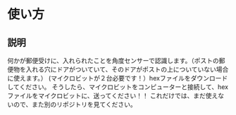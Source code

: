 # 使い方
## 説明
何かが郵便受けに、入れられたことを角度センサーで認識します。（ポストの郵便物を入れる穴にドアがついていて、そのドアがポストの上についていない場合に使えます。）
(マイクロビットが２台必要です！）hexファイルをダウンロードしてください。
そうしたら、マイクロビットをコンピューターと接続して、hexファイルをマイクロビットに、送ってください！！
これだけでは、まだ使えないので、また別のリポジトリを見てください。
